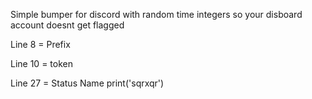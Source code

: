 Simple bumper for discord with random time integers so your disboard account doesnt get flagged

Line 8 = Prefix 

Line 10 = token 

Line 27 = Status Name
print('sqrxqr')